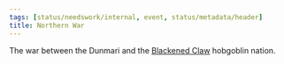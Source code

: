 ```yaml
---
tags: [status/needswork/internal, event, status/metadata/header]
title: Northern War
---
```


The war between the Dunmari and the [Blackened Claw](<../../groups/hobgoblin-clans/blackened-claw.md>) hobgoblin nation. 
